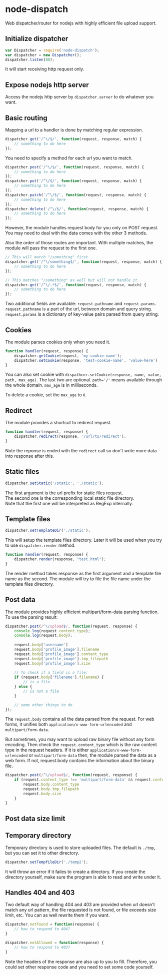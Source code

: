 # node-dispatch
Web dispatcher/router for nodejs with highly efficient file upload support.

## Initialize dispatcher
```javascript
var Dispatcher = require('node-dispatch');
var dispatcher = new Dispatcher();
dispatcher.listen(80);
```
It will start receiving http request only.

## Expose nodejs http server
Access the nodejs http server by `dispatcher.server` to do whatever you want.

## Basic routing
Mapping a url to a handler is done by matching regular expression.  
```javascript
dispatcher.get('/^\/$/', function(request, response, match) {
    // something to do here
});
```

You need to specify a method for each url you want to match.  
```javascript
dispatcher.post('/^\/$/', function(request, response, match) {
    // something to do here
});
dispatcher.put('/^\/$/', function(request, response, match) {
    // something to do here
});
dispatcher.patch('/^\/$/', function(request, response, match) {
    // something to do here
});
dispatcher.delete('/^\/$/', function(request, response, match) {
    // something to do here
});
```
However, the module handles request body for you only on POST request. You may need to deal with the data comes with the other 3 methods.  

Also the order of those routes are important. With multiple matches, the module will pass the request to the first one.  
```javascript
// This will match "/something" first
dispatcher.get('/^\/something$/', function(request, response, match) {
    // something to do here
});

// This matches "/something" as well but will not handle it.
dispatcher.get('/^\/.*$/', function(request, response, match) {
    // something to do here
});
```

Two additional fields are available: `request.pathname` and `request.params`. `request.pathname` is a part of the url, between domain and query string. `request.params` is a dictionary of key-value pairs parsed from query string.

## Cookies
The module parses cookies only when you need it.
```javascript
function handler(request, response) {
    dispatcher.getCookie(request, 'my-cookie-name');
    dispatcher.setCookie(response, 'test-cookie-name', 'value-here')
}
```
You can also set cookie with `dispathcer.setCookie(response, name, value, path, max_age)`. The last two are optional. `path='/'` means available through the whole domain. `max_age` is in milliseconds.  

To delete a cookie, set the `max_age` to `0`.  

## Redirect
The module provides a shortcut to redirect request.  
```javascript
function handler(request, response) {
    dispatcher.redirect(response, '/url/to/redirect');
}
```
Note the reponse is ended with the `redirect` call so don't write more data into response after this.

## Static files
```javascript
dispatcher.setStatic('/static', './static');
```
The first argument is the url prefix for static files request.  
The second one is the corresponding local static file directory.  
Note that the first one will be interpreted as RegExp internally.  

## Template files
```javascript
dispatcher.setTemplateDir('./static');
```
This will setup the template files directory. Later it will be used when you try to use `dispatcher.render` method.  
```javascript
function handler(request, response) {
    dispatcher.render(response, "test.html");
}
```
The render method takes response as the first argument and a template file name as the second. The module will try to file the file name under the template files directory.  

## Post data
The module provides highly efficient multipart/form-data parsing function. To use the parsing result:  
```javascript
dispatcher.post(/^\/upload$/, function(request, response) {
    console.log(request.content_type);
    console.log(request.body);
    
    request.body['username']
    request.body['profile_image'].filename
    request.body['profile_image'].content_type
    request.body['profile_image'].tmp_filepath
    request.body['profile_image'].size
    
    // To check if a field is a file:
    if (request.body['filename'].filename) {
        // is a file
    } else {
        // is not a file
    }

    // some other things to do
});
```
The `request.body` contains all the data parsed from the request. For web forms, it unifies both `application/x-www-form-urlencoded` and `multipart/form-data`.  

But sometimes, you may want to upload raw binary file without any form encoding. Then check the `request.content_type` which is the raw content type in the request headers. If it is either `application/x-www-form-urlencoded` or `multipart/form-data` then, the module parsed the data as a web form. If not, request.body contains the information about the binary file.  
```javascript
dispatcher.post(/^\/upload$/, function(request, response) {
    if (request.content_type !== 'multipart/form-data' && request.content_type !== 'application/x-www-form-urlencoded') {
        request.body.content_type
        request.body.tmp_filepath
        request.body.size
    }
}
```

## Post data size limit


## Temporary directory
Temporary directory is used to store uploaded files. The default is `./tmp`, but you can set it to other directory.
```javascript
dispatcher.setTempfileDir('./temp2');
```
It will throw an error if it failes to create a directory. If you create the directory yourself, make sure the program is able to read and write under it.

## Handles 404 and 403
Two default way of handling 404 and 403 are provided when url doesn't match any url pattern, the file requested is not found, or file exceeds size limit, etc. You can as well rewrite them if you want.
```javascript
dispatcher.notFound = function(response) {
    // how to respond to 404?
}

dispatcher.notAllowed = function(response) {
    // how to respond to 403?
}
```
Note the headers of the response are also up to you to fill. Therefore, you could set other response code and you need to set some code yourself.